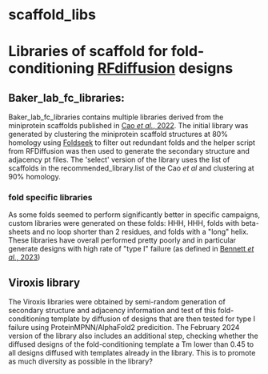 # scaffold_libs
# Libraries of scaffold for fold-conditioning [RFdiffusion](https://github.com/RosettaCommons/RFdiffusion) designs

## Baker_lab_fc_libraries:
Baker_lab_fc_libraries contains multiple libraries derived from the miniprotein scaffolds published in [Cao *et al.*, 2022](https://rdcu.be/doRco).
The initial library was generated by clustering the miniprotein scaffold structures at 80% homology using [Foldseek](https://www.nature.com/articles/s41586-023-06510-w) to filter out redundant folds and the helper script from RFDiffusion was then used to generate the secondary structure and adjacency pt files.
The 'select' version of the library uses the list of scaffolds in the recommended_library.list of the Cao *et al* and clustering at 90% homology.

### fold specific libraries
As some folds seemed to perform significantly better in specific campaigns, custom libraries were generated on these folds: HHH, HHH, folds with beta-sheets and no loop shorter than 2 residues, and folds with a "long" helix. These libraries have overall performed pretty poorly and in particular generate designs with high rate of "type I" failure (as defined in [Bennett *et al.*, 2023](https://rdcu.be/doS2w))

## Viroxis library
The Viroxis libraries were obtained by semi-random generation of secondary structure and adjacency information and test of this fold-conditioning template by diffusion of designs that are then tested for type I failure using ProteinMPNN/AlphaFold2 predicition.
The February 2024 version of the library also includes an additional step, checking whether the diffused designs of the fold-conditioning template a Tm lower than 0.45 to all designs diffused with templates already in the library. This is to promote as much diversity as possible in the library?